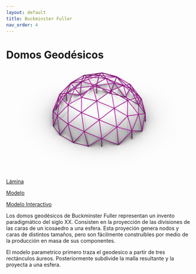 ```yaml
---
layout: default
title: Buckminster Fuller
nav_order: 4
---
```


# Domos Geodésicos

![Geodésicos](../img/fuller1.jpg)

[Lámina](../laminas/L4%20Fuller_LR.pdf)

[Modelo](../modelos/GC_M4/GEODESICO.gh)

[Modelo Interactivo](https://www.shapediver.com/app/models/trazo-geodesico)

Los domos geodésicos de Buckminster Fuller representan un invento paradigmático del siglo XX. Consisten en la proyección de las divisiones de las caras de un icosaedro a una esfera. Esta proyeción genera nodos y caras de distintos tamaños, pero son fácilmente construíbles por medio de la producción en masa de sus componentes. 

El modelo parametrico primero traza el geodesico a partir de tres rectánculos áureos. Posteriormente subdivide la malla resultante y la proyecta a una esfera. 
